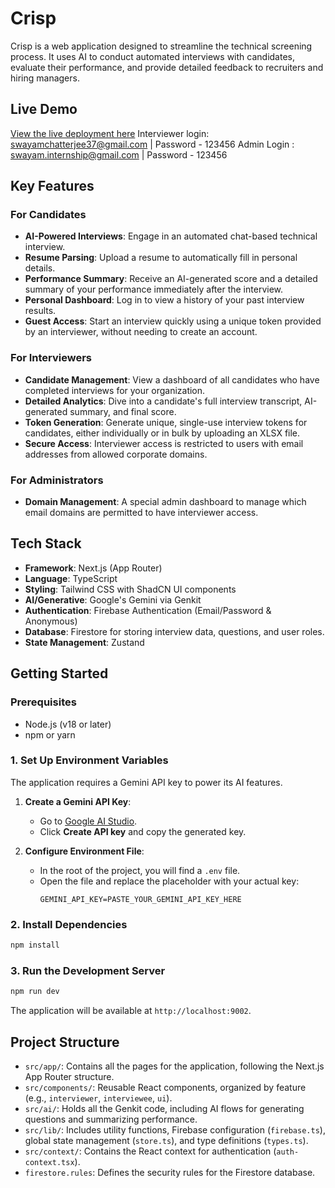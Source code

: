 # Crisp

Crisp is a web application designed to streamline the technical screening process. It uses AI to conduct automated interviews with candidates, evaluate their performance, and provide detailed feedback to recruiters and hiring managers.

## Live Demo

[View the live deployment here](https://ai-interview-ace.vercel.app/)
Interviewer login: swayamchatterjee37@gmail.com | Password - 123456
Admin Login : swayam.internship@gmail.com | Password - 123456

## Key Features

### For Candidates
- **AI-Powered Interviews**: Engage in an automated chat-based technical interview.
- **Resume Parsing**: Upload a resume to automatically fill in personal details.
- **Performance Summary**: Receive an AI-generated score and a detailed summary of your performance immediately after the interview.
- **Personal Dashboard**: Log in to view a history of your past interview results.
- **Guest Access**: Start an interview quickly using a unique token provided by an interviewer, without needing to create an account.

### For Interviewers
- **Candidate Management**: View a dashboard of all candidates who have completed interviews for your organization.
- **Detailed Analytics**: Dive into a candidate's full interview transcript, AI-generated summary, and final score.
- **Token Generation**: Generate unique, single-use interview tokens for candidates, either individually or in bulk by uploading an XLSX file.
- **Secure Access**: Interviewer access is restricted to users with email addresses from allowed corporate domains.

### For Administrators
- **Domain Management**: A special admin dashboard to manage which email domains are permitted to have interviewer access.

## Tech Stack

- **Framework**: Next.js (App Router)
- **Language**: TypeScript
- **Styling**: Tailwind CSS with ShadCN UI components
- **AI/Generative**: Google's Gemini via Genkit
- **Authentication**: Firebase Authentication (Email/Password & Anonymous)
- **Database**: Firestore for storing interview data, questions, and user roles.
- **State Management**: Zustand

## Getting Started

### Prerequisites
- Node.js (v18 or later)
- npm or yarn

### 1. Set Up Environment Variables

The application requires a Gemini API key to power its AI features.

1.  **Create a Gemini API Key**:
    - Go to [Google AI Studio](https://makersuite.google.com/app/apikey).
    - Click **Create API key** and copy the generated key.

2.  **Configure Environment File**:
    - In the root of the project, you will find a `.env` file.
    - Open the file and replace the placeholder with your actual key:
      ```
      GEMINI_API_KEY=PASTE_YOUR_GEMINI_API_KEY_HERE
      ```

### 2. Install Dependencies

```bash
npm install
```

### 3. Run the Development Server

```bash
npm run dev
```

The application will be available at `http://localhost:9002`.

## Project Structure

- `src/app/`: Contains all the pages for the application, following the Next.js App Router structure.
- `src/components/`: Reusable React components, organized by feature (e.g., `interviewer`, `interviewee`, `ui`).
- `src/ai/`: Holds all the Genkit code, including AI flows for generating questions and summarizing performance.
- `src/lib/`: Includes utility functions, Firebase configuration (`firebase.ts`), global state management (`store.ts`), and type definitions (`types.ts`).
- `src/context/`: Contains the React context for authentication (`auth-context.tsx`).
- `firestore.rules`: Defines the security rules for the Firestore database.
